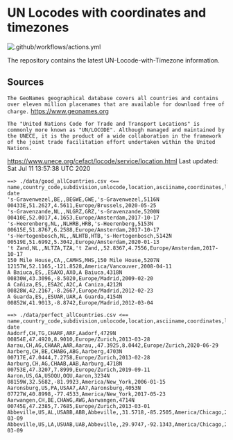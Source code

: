 # UN Locodes with coordinates and timezones 
![.github/workflows/actions.yml](https://github.com/marek5050/UN-Locode-with-Timezone/workflows/.github/workflows/actions.yml/badge.svg)

The repository contains the latest UN-Locode-with-Timezone information.


## Sources
`The GeoNames geographical database covers all countries and contains over eleven million placenames that are available for download free of charge.`
https://www.geonames.org


`The "United Nations Code for Trade and Transport Locations" is commonly more known as "UN/LOCODE". Although managed and maintained by the UNECE, it is the product of a wide collaboration in the framework of the joint trade facilitation effort undertaken within the United Nations.`

https://www.unece.org/cefact/locode/service/location.html
Last updated:  Sat Jul 11 13:57:38 UTC 2020
```
==> ./data/good_allCountries.csv <==
name,country_code,subdivision,unlocode,location,asciiname,coordinates,latitude,longitude,timezone,modification date
's-Gravenwezel,BE,,BEGWE,GWE,'s-Gravenwezel,5116N 00433E,51.2627,4.5611,Europe/Brussels,2020-05-25
's-Gravenzande,NL,,NLGRZ,GRZ,'s-Gravenzande,5200N 00410E,52.0017,4.1653,Europe/Amsterdam,2017-10-17
's-Heerenberg,NL,,NLHRB,HRB,'s-Heerenberg,5153N 00615E,51.8767,6.2588,Europe/Amsterdam,2017-10-17
's-Hertogenbosch,NL,,NLHTB,HTB,'s-Hertogenbosch,5142N 00519E,51.6992,5.3042,Europe/Amsterdam,2020-01-13
't Zand,NL,,NLTZA,TZA,'t Zand,,52.8367,4.7556,Europe/Amsterdam,2017-10-17
150 Mile House,CA,,CAMHS,MHS,150 Mile House,5207N 12157W,52.1165,-121.8528,America/Vancouver,2008-04-11
A Baiuca,ES,,ESAXO,AXO,A Baiuca,4318N 00830W,43.3096,-8.5020,Europe/Madrid,2009-02-20
A Cañiza,ES,,ESA2C,A2C,A Caniza,4212N 00828W,42.2167,-8.2667,Europe/Madrid,2012-02-23
A Guarda,ES,,ESUAR,UAR,A Guarda,4154N 00852W,41.9013,-8.8742,Europe/Madrid,2012-03-04

==> ./data/perfect_allCountries.csv <==
name,country_code,subdivision,unlocode,location,asciiname,coordinates,latitude,longitude,timezone,modification date
Aadorf,CH,TG,CHARF,ARF,Aadorf,4729N 00854E,47.4920,8.9010,Europe/Zurich,2013-03-28
Aarau,CH,AG,CHAAR,AAR,Aarau,,47.3925,8.0442,Europe/Zurich,2020-06-29
Aarberg,CH,BE,CHABG,ABG,Aarberg,4703N 00717E,47.0444,7.2758,Europe/Zurich,2013-02-28
Aarburg,CH,AG,CHAAB,AAB,Aarburg,4718N 00753E,47.3207,7.8999,Europe/Zurich,2019-09-11
Aaron,US,GA,USOQU,OQU,Aaron,3234N 08159W,32.5682,-81.9923,America/New_York,2006-01-15
Aaronsburg,US,PA,USAA7,AA7,Aaronsburg,4053N 07727W,40.8998,-77.4533,America/New_York,2017-05-23
Aarwangen,CH,BE,CHAWG,AWG,Aarwangen,4714N 00745E,47.2385,7.7685,Europe/Zurich,2013-03-01
Abbeville,US,AL,USABB,ABB,Abbeville,,31.5718,-85.2505,America/Chicago,2017-03-09
Abbeville,US,LA,USUAB,UAB,Abbeville,,29.9747,-92.1343,America/Chicago,2017-03-09
```
